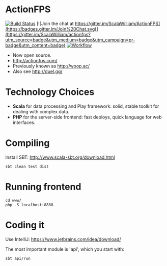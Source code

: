 # ActionFPS

[![Build Status](https://travis-ci.org/ScalaWilliam/ActionFPS.svg)](https://travis-ci.org/ScalaWilliam/ActionFPS)
[![Join the chat at https://gitter.im/ScalaWilliam/ActionFPS](https://badges.gitter.im/Join%20Chat.svg)](https://gitter.im/ScalaWilliam/actionfps?utm_source=badge&utm_medium=badge&utm_campaign=pr-badge&utm_content=badge)
[![Workflow](https://badge.waffle.io/ScalaWilliam/actionfps.png?label=ready&title=Ready)](https://waffle.io/ScalaWilliam/actionfps)

* Now open source.
* http://actionfps.com/
* Previously known as http://woop.ac/
* Also see http://duel.gg/

# Technology Choices

* __Scala__ for data processing and Play framework: solid, stable toolkit for dealing with complex data.
* __PHP__ for the server-side frontend: fast deploys, quick language for web interfaces.

# Compiling

Install SBT: http://www.scala-sbt.org/download.html

```
sbt clean test dist
```

# Running frontend

```
cd www/
php -S localhost:8888
```

# Coding it

Use IntelliJ: https://www.jetbrains.com/idea/download/

The most important module is 'api', which you start with:

```
sbt api/run
```
